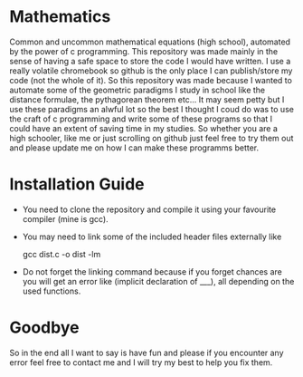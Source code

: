 # Mathematics
Common and uncommon mathematical equations (high school), automated by the power of c programming.
This repository was made mainly in the sense of having a safe space to store the code I would have 
written. I use a really volatile chromebook so github is the only place I can publish/store my code 
(not the whole of it). So this repository was made because I wanted to automate some of the geometric 
paradigms I study in school like the distance formulae, the pythagorean theorem etc... It may seem 
petty but I use these paradigms an alwful lot so the best I thought I coud do was to use the craft of c programming 
and write some of these programs so that I could have an extent of saving time in my studies. So whether you 
are a high schooler, like me or just scrolling on github just feel free to try them out and please update me 
on how I can make these programms better. 

# Installation Guide 

- You need to clone the repository and compile it using your favourite compiler (mine is gcc).
- You may need to link some of the included header files externally like

     gcc dist.c -o dist -lm

- Do not forget the linking command because if you forget chances are you will get
  an error like (implicit declaration of ___), all depending on the used functions.

# Goodbye 

So in the end all I want to say is have fun and please if you encounter any error feel free 
to contact me and I will try my best to help you fix them. 
